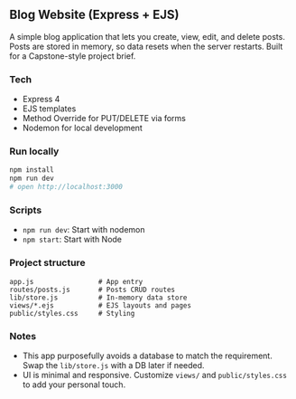 ## Blog Website (Express + EJS)

A simple blog application that lets you create, view, edit, and delete posts. Posts are stored in memory, so data resets when the server restarts. Built for a Capstone-style project brief.

### Tech
- Express 4
- EJS templates
- Method Override for PUT/DELETE via forms
- Nodemon for local development

### Run locally
```bash
npm install
npm run dev
# open http://localhost:3000
```

### Scripts
- `npm run dev`: Start with nodemon
- `npm start`: Start with Node

### Project structure
```
app.js                # App entry
routes/posts.js       # Posts CRUD routes
lib/store.js          # In-memory data store
views/*.ejs           # EJS layouts and pages
public/styles.css     # Styling
```

### Notes
- This app purposefully avoids a database to match the requirement. Swap the `lib/store.js` with a DB later if needed.
- UI is minimal and responsive. Customize `views/` and `public/styles.css` to add your personal touch.


